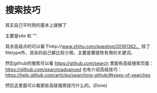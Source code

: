 # 搜索技巧

其实自己平时用的基本上就够了

主要是site 和 "".

其余高级点的可以看下http://www.zhihu.com/question/20161362， 除了filetype外，其余的自己都比较少用，主要是要提炼有用的关键词。

然后github的搜索可以看 https://github.com/search
里面有高级搜索页面：https://github.com/search/advanced
也有介绍高级技巧：https://help.github.com/articles/searching-github/#types-of-searches



然后这里面可以看那些高级搜索技巧什么的。(Done)



